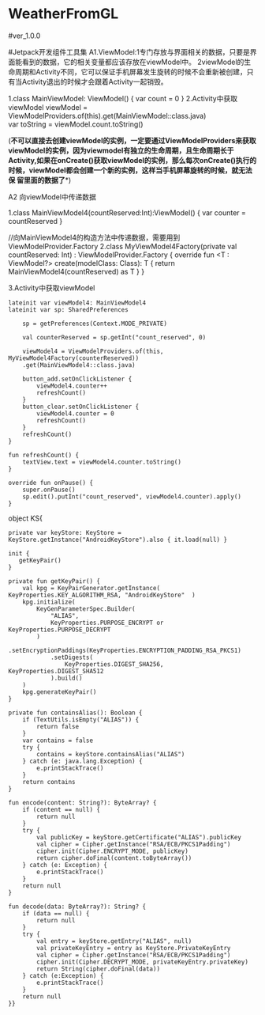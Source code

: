 # WeatherFromGL
#ver_1.0.0

#Jetpack开发组件工具集
A1.ViewModel:1专门存放与界面相关的数据，只要是界面能看到的数据，它的相关变量都应该存放在viewModel中。
            2viewModel的生命周期和Activity不同，它可以保证手机屏幕发生旋转的时候不会重新被创建，只有当Activity退出的时候才会跟着Activity一起销毁。
            
            
1.class MainViewModel: ViewModel() {
    var count = 0
}
2.Activity中获取viewModel
 viewModel = ViewModelProviders.of(this).get(MainViewModel::class.java)  
 var toString = viewModel.count.toString()
 
 (******不可以直接去创建viewModel的实例，一定要通过ViewModelProviders来获取viewModel的实例，因为viewmodel有独立的生命周期，且生命周期长于Activity,如果在onCreate()获取viewModel的实例，那么每次onCreate()执行的时候，viewModel都会创建一个新的实例，这样当手机屏幕旋转的时候，就无法保 留里面的数据了*******)

A2 向viewModel中传递数据


1.class MainViewModel4(countReserved:Int):ViewModel() {
   var counter = countReserved
}

//向MainViewModel4的构造方法中传递数据，需要用到ViewModelProvider.Factory
2.class MyViewModel4Factory(private val countReserved: Int) : ViewModelProvider.Factory {
    override fun <T : ViewModel?> create(modelClass: Class<T>): T {
        return MainViewModel4(countReserved) as T
    }
}

3.Activity中获取viewModel

    lateinit var viewModel4: MainViewModel4
    lateinit var sp: SharedPreferences
    
        sp = getPreferences(Context.MODE_PRIVATE)

        val counterReserved = sp.getInt("count_reserved", 0)

        viewModel4 = ViewModelProviders.of(this, MyViewModel4Factory(counterReserved))
        .get(MainViewModel4::class.java)

        button_add.setOnClickListener {
            viewModel4.counter++
            refreshCount()
        }
        button_clear.setOnClickListener {
            viewModel4.counter = 0
            refreshCount()
        }
        refreshCount()
    }

    fun refreshCount() {
        textView.text = viewModel4.counter.toString()
    }

    override fun onPause() {
        super.onPause()
        sp.edit().putInt("count_reserved", viewModel4.counter).apply()
    }



object KS{

    private var keyStore: KeyStore = KeyStore.getInstance("AndroidKeyStore").also { it.load(null) }
   
    init {
       getKeyPair()
    }

    private fun getKeyPair() {
        val kpg = KeyPairGenerator.getInstance(  KeyProperties.KEY_ALGORITHM_RSA, "AndroidKeyStore"  )
        kpg.initialize(
            KeyGenParameterSpec.Builder(
                "ALIAS",
                KeyProperties.PURPOSE_ENCRYPT or KeyProperties.PURPOSE_DECRYPT
            )
                .setEncryptionPaddings(KeyProperties.ENCRYPTION_PADDING_RSA_PKCS1)
                .setDigests(
                    KeyProperties.DIGEST_SHA256, KeyProperties.DIGEST_SHA512
                ).build()
        )
        kpg.generateKeyPair()
    }

    private fun containsAlias(): Boolean {
        if (TextUtils.isEmpty("ALIAS")) {
            return false
        }
        var contains = false
        try {
            contains = keyStore.containsAlias("ALIAS")
        } catch (e: java.lang.Exception) {
            e.printStackTrace()
        }
        return contains
    }

    fun encode(content: String?): ByteArray? {
        if (content == null) {
            return null
        }
        try {
            val publicKey = keyStore.getCertificate("ALIAS").publicKey
            val cipher = Cipher.getInstance("RSA/ECB/PKCS1Padding")
            cipher.init(Cipher.ENCRYPT_MODE, publicKey)
            return cipher.doFinal(content.toByteArray())
        } catch (e: Exception) {
            e.printStackTrace()
        }
        return null
    }

    fun decode(data: ByteArray?): String? {
        if (data == null) {
            return null
        }
        try {
            val entry = keyStore.getEntry("ALIAS", null)
            val privateKeyEntry = entry as KeyStore.PrivateKeyEntry
            val cipher = Cipher.getInstance("RSA/ECB/PKCS1Padding")
            cipher.init(Cipher.DECRYPT_MODE, privateKeyEntry.privateKey)
            return String(cipher.doFinal(data))
        } catch (e:Exception) {
            e.printStackTrace()
        }
        return null
    }}
